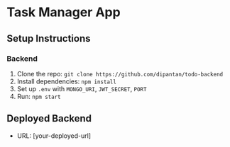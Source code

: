 # Task Manager App

## Setup Instructions

### Backend
1. Clone the repo: `git clone https://github.com/dipantan/todo-backend`
2. Install dependencies: `npm install`
3. Set up `.env` with `MONGO_URI`, `JWT_SECRET`, `PORT`
4. Run: `npm start`

## Deployed Backend
- URL: [your-deployed-url]
